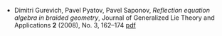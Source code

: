 * Dimitri Gurevich, Pavel Pyatov, Pavel Saponov, _Reflection equation algebra in braided geometry_, Journal of Generalized Lie Theory and Applications __2__ (2008), No. 3, 162&#8211;174 [pdf](http://www.ashdin.com/journals/jglta/2008/3/v2_n3_13.pdf)